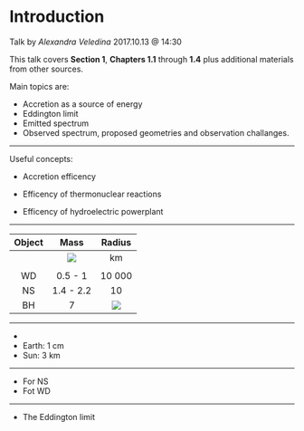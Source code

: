 
# Introduction 
Talk by _Alexandra Veledina_ 2017.10.13 @ 14:30

This talk covers **Section 1**, **Chapters 1.1** through **1.4** plus additional materials from other sources.

Main topics are:
- Accretion as a source of energy
- Eddington limit
- Emitted spectrum
- Observed spectrum, proposed geometries and observation challanges.

---

Useful concepts:

- Accretion efficency <img align="middle" hspace=10 alt="" src="https://latex.codecogs.com/gif.latex?\eta_\mathrm{acc}=\frac{R_\mathrm{S}}{4R}\approx0.1"/>

- Efficency of thermonuclear reactions <img align="bottom" hspace=10 alt="" src="https://latex.codecogs.com/gif.latex?\mathrm{H\&space;\rightarrow\&space;He}:~\&space;\eta_\mathrm{nuc}=0.007"/>

- Efficency of hydroelectric powerplant <img align="middle" hspace=10 alt="" src="https://latex.codecogs.com/gif.latex?\eta_\mathrm{H_2O}<\frac{gh}{c^2}\approx10^{-15}"/>

---

| Object | Mass      | Radius |
| :---:  | :---:     | :---:  |
|        | <img align="middle" src="https://latex.codecogs.com/gif.latex?\mathbf{M}_\odot"/> | km |
|        |           |        |
| WD     | 0.5 - 1   | 10 000 |
| NS     | 1.4 - 2.2 | 10     |
| BH     | 7         | <img align="middle" src="https://latex.codecogs.com/gif.latex?3\frac{\mathbf{M}}{\mathbf{M}_\odot}"/> |

---

- <img align="middle" hspace=10 alt="" src="https://latex.codecogs.com/gif.latex?R_\mathrm{Sch}=2GM/c^2"/>
- Earth: 1 cm
- Sun:   3 km

---

- For NS <img align="bottom" hspace=10 alt="" src="https://latex.codecogs.com/gif.latex?\Delta&space;E_\mathrm{acc}\approx10^{20}~\mathrm{erg~g^{-1}}}"/>
- Fot WD <img align="bottom" hspace=10 alt="" src="https://latex.codecogs.com/gif.latex?E_\mathrm{nuc}/E_\mathrm{acc}\approx25-30"/>

---

- The Eddington limit

<img align="middle" alt="" src="https://latex.codecogs.com/gif.latex?L_\mathrm{Edd}=4\pi&space;GMm_\mathrm{p}c/\sigma_\mathrm{T}\approx&space;1.3\&space;\times\&space;10^{38}\left(\mathbf{M}/\mathbf{M}_\odot\right)~\mathrm{erg~s^{-1}}"/>
